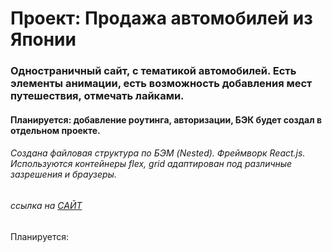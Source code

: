 # Проект: Продажа автомобилей из Японии

### Одностраничный сайт, с тематикой автомобилей. Есть элементы анимации, есть возможность добавления мест путешествия, отмечать лайками.

#### Планируется: добавление роутинга, авторизации, БЭК будет создал в отдельном проекте.

###### Создана файловая структура по БЭМ (Nested). Фреймворк React.js. Используются контейнеры flex, grid адаптирован под различные зазрешения и браузеры.

###### ссылка на [САЙТ](https://michelkukresh.github.io/japan_avto_rostov/)

Планируется: